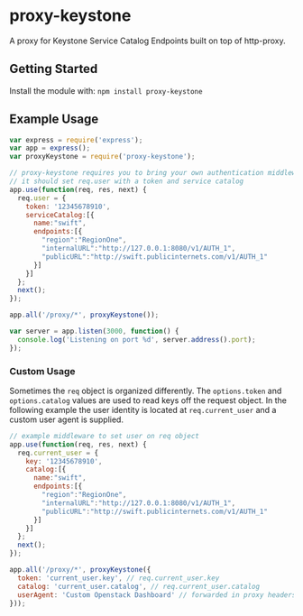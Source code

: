 # proxy-keystone

A proxy for Keystone Service Catalog Endpoints built on top of http-proxy.

## Getting Started

Install the module with: `npm install proxy-keystone`

## Example Usage

```javascript
var express = require('express');
var app = express();
var proxyKeystone = require('proxy-keystone');

// proxy-keystone requires you to bring your own authentication middleware
// it should set req.user with a token and service catalog
app.use(function(req, res, next) {
  req.user = {
    token: '12345678910',
    serviceCatalog:[{
      name:"swift",
      endpoints:[{
        "region":"RegionOne",
        "internalURL":"http://127.0.0.1:8080/v1/AUTH_1",
        "publicURL":"http://swift.publicinternets.com/v1/AUTH_1"
      }]
    }]
  };
  next();
});

app.all('/proxy/*', proxyKeystone());

var server = app.listen(3000, function() {
  console.log('Listening on port %d', server.address().port);
});
```

### Custom Usage

Sometimes the `req` object is organized differently. The `options.token` and `options.catalog` values are used to read keys off the request object. In the following example the user identity is located at `req.current_user` and a custom user agent is supplied.

```javascript
// example middleware to set user on req object
app.use(function(req, res, next) {
  req.current_user = {
    key: '12345678910',
    catalog:[{
      name:"swift",
      endpoints:[{
        "region":"RegionOne",
        "internalURL":"http://127.0.0.1:8080/v1/AUTH_1",
        "publicURL":"http://swift.publicinternets.com/v1/AUTH_1"
      }]
    }]
  };
  next();
});

app.all('/proxy/*', proxyKeystone({
  token: 'current_user.key', // req.current_user.key
  catalog: 'current_user.catalog', // req.current_user.catalog
  userAgent: 'Custom Openstack Dashboard' // forwarded in proxy headers
}));
```
